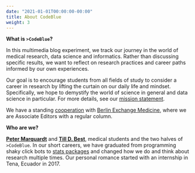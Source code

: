 ```yaml
---
date: "2021-01-01T00:00:00-00:00"
title: About CodeBlue
weight: 3
---
```


**What is `>CodeBlue`?**

In this multimedia blog experiment, we track our journey in the world of medical research, data science and informatics. Rather than discussing specific results, we want to reflect on research practices and career paths informed by our own experiences.

Our goal is to encourage students from all fields of study to consider a career in research by lifting the curtain on our daily life and mindset. Specifically, we hope to demystify the world of science in general and data science in particular. For more details, see our [mission statement](/about/mission_statement/).

We have a standing [cooperation](/cooperation_BEM/) with [Berlin Exchange Medicine](https://medicine.berlinexchange.de), where we are Associate Editors with a regular column.

**Who are we?**

[**Peter Marquardt**](/about/peter_marquardt/) and [**Till D. Best**](/about/till_best/), medical students and the two halves of `>CodeBlue`*.* In our short careers, we have graduated from programming shaky click bots to [stats packages](https://github.com/codeblue-team) and changed how we do and think about research multiple times. Our personal romance started with an internship in Tena, Ecuador in 2017.
